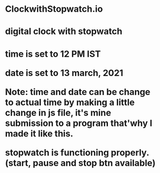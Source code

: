 # ClockwithStopwatch.io
<h1>digital clock with stopwatch<h1>
<p>time is set to 12 PM IST <p>
<p>date is set to 13 march, 2021<p>
<p>Note: time and date can be change to actual time by making a little change in js file, it's mine submission to a program that'why I made it like this.<p>
<p>stopwatch is functioning properly. (start, pause and stop btn available)<p>
